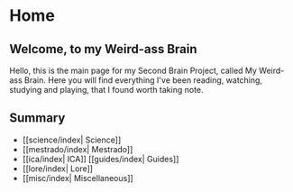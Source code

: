 # Home

## Welcome, to my Weird-ass Brain

Hello, this is the main page for my Second Brain Project, called My Weird-ass Brain. Here you will find everything I've been reading, watching, studying and playing, that I found worth taking note.

## Summary

- [[science/index| Science]]
- [[mestrado/index| Mestrado]]
- [[ica/index| ICA]] 
  [[guides/index| Guides]]
- [[lore/index| Lore]]
- [[misc/index| Miscellaneous]]
